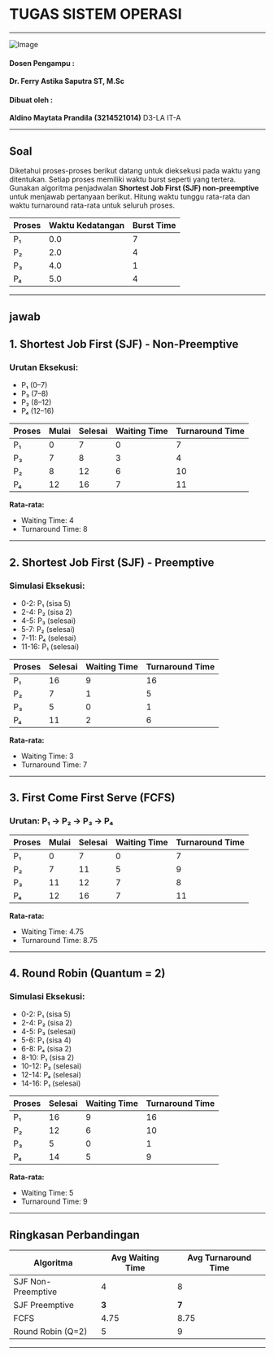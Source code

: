 # TUGAS SISTEM OPERASI 

---

![Image](https://github.com/user-attachments/assets/838b068c-4d85-452a-aca6-352d279fbd3f)

#### Dosen Pengampu :
**Dr. Ferry Astika Saputra ST, M.Sc**

#### Dibuat oleh :
**Aldino Maytata Prandila**
**(3214521014)**
D3-LA IT-A

---

## Soal

Diketahui proses-proses berikut datang untuk dieksekusi pada waktu yang ditentukan. 
Setiap proses memiliki waktu burst seperti yang tertera. 
Gunakan algoritma penjadwalan **Shortest Job First (SJF) non-preemptive** untuk menjawab pertanyaan berikut. 
Hitung waktu tunggu rata-rata dan waktu turnaround rata-rata untuk seluruh proses.

| Proses | Waktu Kedatangan | Burst Time |
|--------|------------------|------------|
| P₁     | 0.0              | 7          |
| P₂     | 2.0              | 4          |
| P₃     | 4.0              | 1          |
| P₄     | 5.0              | 4          |

---
## jawab

## 1. Shortest Job First (SJF) - Non-Preemptive

### Urutan Eksekusi:
- P₁ (0–7)
- P₃ (7–8)
- P₂ (8–12)
- P₄ (12–16)

| Proses | Mulai | Selesai | Waiting Time | Turnaround Time |
|--------|-------|---------|---------------|------------------|
| P₁     | 0     | 7       | 0             | 7                |
| P₃     | 7     | 8       | 3             | 4                |
| P₂     | 8     | 12      | 6             | 10               |
| P₄     | 12    | 16      | 7             | 11               |

**Rata-rata:**
- Waiting Time: 4
- Turnaround Time: 8

---

## 2. Shortest Job First (SJF) - Preemptive

### Simulasi Eksekusi:
- 0-2: P₁ (sisa 5)
- 2-4: P₂ (sisa 2)
- 4-5: P₃ (selesai)
- 5-7: P₂ (selesai)
- 7-11: P₄ (selesai)
- 11-16: P₁ (selesai)

| Proses | Selesai | Waiting Time | Turnaround Time |
|--------|---------|---------------|------------------|
| P₁     | 16      | 9             | 16               |
| P₂     | 7       | 1             | 5                |
| P₃     | 5       | 0             | 1                |
| P₄     | 11      | 2             | 6                |

**Rata-rata:**
- Waiting Time: 3
- Turnaround Time: 7

---

## 3. First Come First Serve (FCFS)

### Urutan: P₁ → P₂ → P₃ → P₄

| Proses | Mulai | Selesai | Waiting Time | Turnaround Time |
|--------|-------|---------|---------------|------------------|
| P₁     | 0     | 7       | 0             | 7                |
| P₂     | 7     | 11      | 5             | 9                |
| P₃     | 11    | 12      | 7             | 8                |
| P₄     | 12    | 16      | 7             | 11               |

**Rata-rata:**
- Waiting Time: 4.75
- Turnaround Time: 8.75

---

## 4. Round Robin (Quantum = 2)

### Simulasi Eksekusi:
- 0-2: P₁ (sisa 5)
- 2-4: P₂ (sisa 2)
- 4-5: P₃ (selesai)
- 5-6: P₁ (sisa 4)
- 6-8: P₄ (sisa 2)
- 8-10: P₁ (sisa 2)
- 10-12: P₂ (selesai)
- 12-14: P₄ (selesai)
- 14-16: P₁ (selesai)

| Proses | Selesai | Waiting Time | Turnaround Time |
|--------|---------|---------------|------------------|
| P₁     | 16      | 9             | 16               |
| P₂     | 12      | 6             | 10               |
| P₃     | 5       | 0             | 1                |
| P₄     | 14      | 5             | 9                |

**Rata-rata:**
- Waiting Time: 5
- Turnaround Time: 9

---

## Ringkasan Perbandingan

| Algoritma          | Avg Waiting Time | Avg Turnaround Time |
|--------------------|------------------|----------------------|
| SJF Non-Preemptive | 4                | 8                    |
| SJF Preemptive     | **3**            | **7**                |
| FCFS               | 4.75             | 8.75                 |
| Round Robin (Q=2)  | 5                | 9                    |

---

